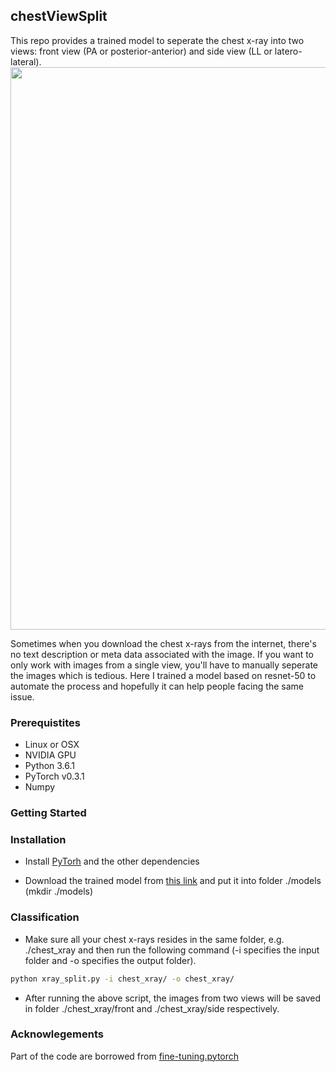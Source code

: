 ## chestViewSplit
This repo provides a trained model to seperate the chest x-ray into two views: front view (PA or posterior-anterior)  and side view (LL or latero-lateral). 
<img src="sample.png" width="900px"/>

Sometimes when you download the chest x-rays from the internet, there's no  text description or meta data associated with the image. If you want to only work with images from a single view, you'll have to manually seperate the images which is tedious. Here I trained a model based on resnet-50 to automate the process and hopefully it can help people facing the same issue.

### Prerequistites
- Linux or OSX
- NVIDIA GPU
- Python 3.6.1
- PyTorch v0.3.1
- Numpy

### Getting Started
### Installation
- Install [PyTorh](https://github.com/pytorch/pytorch) and the other dependencies

- Download the trained model from [this link](https://drive.google.com/file/d/1vXhPWE-J4_eFY-UQ7A8pf3XdWhHO_lz_/view?usp=sharing) and put it into folder ./models (mkdir ./models)

### Classification
- Make sure all your chest x-rays resides in the same folder, e.g. ./chest_xray and then run the following command (-i specifies the input folder and -o specifies the output folder).
```bash
python xray_split.py -i chest_xray/ -o chest_xray/
```
- After running the above script, the images from two views will be saved in folder ./chest_xray/front and ./chest_xray/side respectively.

### Acknowlegements
Part of the code are borrowed from [fine-tuning.pytorch](https://github.com/meliketoy/fine-tuning.pytorch)
